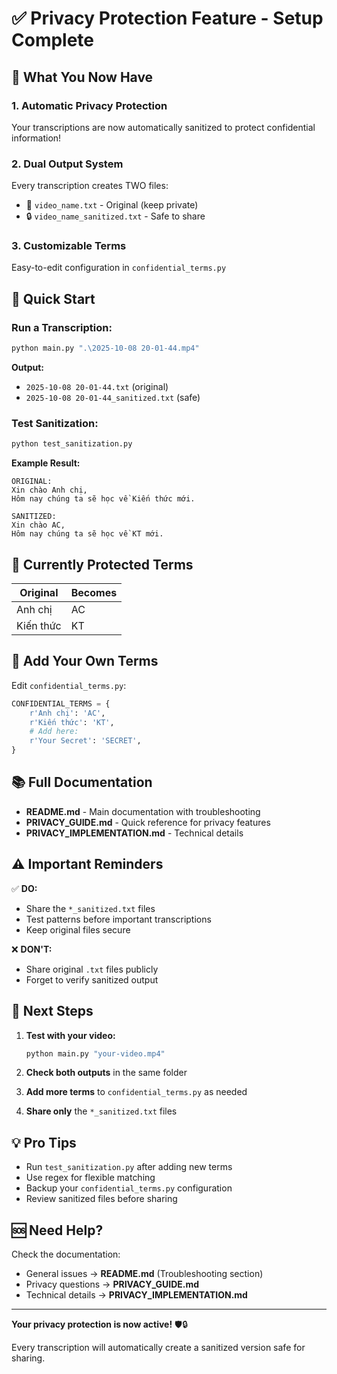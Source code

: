 # ✅ Privacy Protection Feature - Setup Complete

## 🎉 What You Now Have

### 1. **Automatic Privacy Protection**
Your transcriptions are now automatically sanitized to protect confidential information!

### 2. **Dual Output System**
Every transcription creates TWO files:
- 📄 `video_name.txt` - Original (keep private)
- 🔒 `video_name_sanitized.txt` - Safe to share

### 3. **Customizable Terms**
Easy-to-edit configuration in `confidential_terms.py`

## 🚀 Quick Start

### Run a Transcription:
```bash
python main.py ".\2025-10-08 20-01-44.mp4"
```

**Output:**
- `2025-10-08 20-01-44.txt` (original)
- `2025-10-08 20-01-44_sanitized.txt` (safe)

### Test Sanitization:
```bash
python test_sanitization.py
```

**Example Result:**
```
ORIGINAL:
Xin chào Anh chị,
Hôm nay chúng ta sẽ học về Kiến thức mới.

SANITIZED:
Xin chào AC,
Hôm nay chúng ta sẽ học về KT mới.
```

## 📝 Currently Protected Terms

| Original    | Becomes |
|-------------|---------|
| Anh chị     | AC      |
| Kiến thức   | KT      |

## 🔧 Add Your Own Terms

Edit `confidential_terms.py`:

```python
CONFIDENTIAL_TERMS = {
    r'Anh chị': 'AC',
    r'Kiến thức': 'KT',
    # Add here:
    r'Your Secret': 'SECRET',
}
```

## 📚 Full Documentation

- **README.md** - Main documentation with troubleshooting
- **PRIVACY_GUIDE.md** - Quick reference for privacy features
- **PRIVACY_IMPLEMENTATION.md** - Technical details

## ⚠️ Important Reminders

✅ **DO:**
- Share the `*_sanitized.txt` files
- Test patterns before important transcriptions
- Keep original files secure

❌ **DON'T:**
- Share original `.txt` files publicly
- Forget to verify sanitized output

## 🎯 Next Steps

1. **Test with your video:**
   ```bash
   python main.py "your-video.mp4"
   ```

2. **Check both outputs** in the same folder

3. **Add more terms** to `confidential_terms.py` as needed

4. **Share only** the `*_sanitized.txt` files

## 💡 Pro Tips

- Run `test_sanitization.py` after adding new terms
- Use regex for flexible matching
- Backup your `confidential_terms.py` configuration
- Review sanitized files before sharing

## 🆘 Need Help?

Check the documentation:
- General issues → **README.md** (Troubleshooting section)
- Privacy questions → **PRIVACY_GUIDE.md**
- Technical details → **PRIVACY_IMPLEMENTATION.md**

---

**Your privacy protection is now active!** 🛡️🔒

Every transcription will automatically create a sanitized version safe for sharing.
